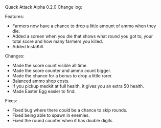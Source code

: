 Quack Attack Alpha 0.2.0 Change log:  

Features:
- Farmers now have a chance to drop a little amount of ammo when they die.
- Added a screen when you die that shows what round you got to, your total score and how many farmers you killed.
- Added InstaKill.  
  
Changes:
- Made the score count visible all time.
- Made the score counter and ammo count bigger.
- Made the chance for a bonus to drop a little rarer.
- Balanced ammo shop costs.
- If you pickup medkit at full health, it gives you an extra 50 health.
- Made Easter Egg easier to find.  
  
Fixes:
- Fixed bug where there could be a chance to skip rounds.
- Fixed being able to spawn in enemies.
- Fixed the round counter when it has double digits.
